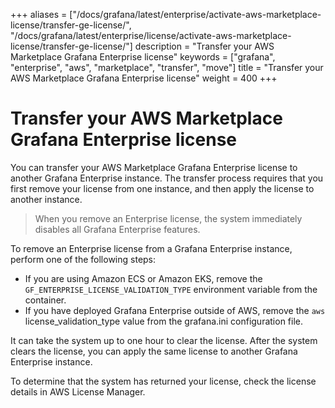 +++
aliases = ["/docs/grafana/latest/enterprise/activate-aws-marketplace-license/transfer-ge-license/", "/docs/grafana/latest/enterprise/license/activate-aws-marketplace-license/transfer-ge-license/"]
description = "Transfer your AWS Marketplace Grafana Enterprise license"
keywords = ["grafana", "enterprise", "aws", "marketplace", "transfer", "move"]
title = "Transfer your AWS Marketplace Grafana Enterprise license"
weight = 400
+++

# Transfer your AWS Marketplace Grafana Enterprise license

You can transfer your AWS Marketplace Grafana Enterprise license to another Grafana Enterprise instance. The transfer process requires that you first remove your license from one instance, and then apply the license to another instance.

> When you remove an Enterprise license, the system immediately disables all Grafana Enterprise features.

To remove an Enterprise license from a Grafana Enterprise instance, perform one of the following steps:

- If you are using Amazon ECS or Amazon EKS, remove the `GF_ENTERPRISE_LICENSE_VALIDATION_TYPE` environment variable from the container.
- If you have deployed Grafana Enterprise outside of AWS, remove the `aws` license_validation_type value from the grafana.ini configuration file.

It can take the system up to one hour to clear the license. After the system clears the license, you can apply the same license to another Grafana Enterprise instance.

To determine that the system has returned your license, check the license details in AWS License Manager.
